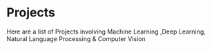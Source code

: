 # Projects
Here are a list of Projects involving Machine Learning ,Deep Learning, Natural Language Processing  &amp; Computer Vision
